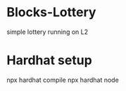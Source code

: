# Blocks-Lottery
simple lottery running on L2



# Hardhat setup 

npx hardhat compile
npx hardhat node
